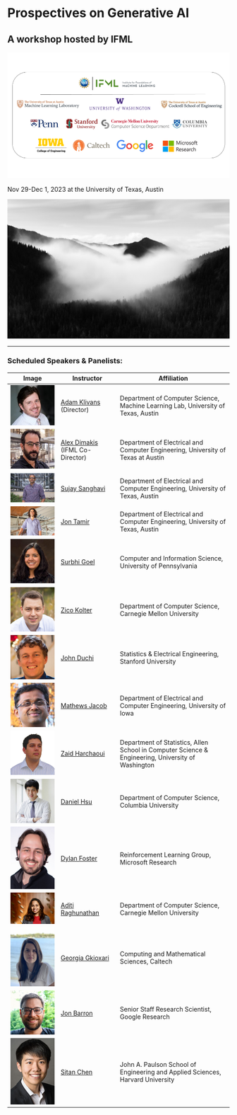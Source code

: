 # Prospectives on Generative AI
## A workshop hosted by IFML
![Participants](assets/img/GenAIWorkshopParticipants.png)

Nov 29-Dec 1, 2023 at the University of Texas, Austin 

![Website](assets/img/bg-masthead.jpg)


---

### Scheduled Speakers & Panelists: 

| Image | Instructor | Affiliation |
| --- | --- | --- |
| <img src="assets/img/instructors/klivans.jpg" style="max-width: 100px;"> | [Adam Klivans](https://www.cs.utexas.edu/people/faculty-researchers/adam-klivans) (Director) | Department of Computer Science, Machine Learning Lab, University of Texas, Austin |
| <img src="assets/img/instructors/dimakis.jpg" style="max-width: 100px;"> | [Alex Dimakis](https://users.ece.utexas.edu/~dimakis/) (IFML Co-Director) | Department of Electrical and Computer Engineering, University of Texas at Austin |
| <img src="assets/img/instructors/sanghavi.jpeg" style="max-width: 100px;"> | [Sujay Sanghavi](https://www.ece.utexas.edu/people/faculty/sujay-sanghavi) | Department of Electrical and Computer Engineering, University of Texas, Austin |
| <img src="assets/img/instructors/tamir.png" style="max-width: 100px;"> | [Jon Tamir](https://users.ece.utexas.edu/~jtamir/) | Department of Electrical and Computer Engineering, University of Texas, Austin |
| <img src="assets/img/instructors/goel.jpg" style="max-width: 100px;"> | [Surbhi Goel](https://www.surbhigoel.com/) | Computer and Information Science, University of Pennsylvania |
| <img src="assets/img/instructors/kolter.jpg" style="max-width: 100px;"> | [Zico Kolter](https://zicokolter.com/) | Department of Computer Science, Carnegie Mellon University |
| <img src="assets/img/instructors/duchi.jpg" style="max-width: 100px;"> | [John Duchi](https://profiles.stanford.edu/john-duchi?releaseVersion=9.9.1) | Statistics & Electrical Engineering, Stanford University |
| <img src="assets/img/instructors/jacob.jpg" style="max-width: 100px;"> | [Mathews Jacob](https://engineering.uiowa.edu/people/mathews-jacob) | Department of Electrical and Computer Engineering, University of Iowa |
| <img src="assets/img/instructors/harchaoui.jpg" style="max-width: 100px;"> | [Zaid Harchaoui](https://faculty.washington.edu/zaid/) | Department of Statistics, Allen School in Computer Science & Engineering, University of Washington |
| <img src="assets/img/instructors/hsu.jpg" style="max-width: 100px;"> | [Daniel Hsu](https://www.cs.columbia.edu/~djhsu/) | Department of Computer Science, Columbia University |
| <img src="assets/img/instructors/foster.jpg" style="max-width: 100px;"> | [Dylan Foster](https://dylanfoster.net/) | Reinforcement Learning Group, Microsoft Research |
| <img src="assets/img/instructors/raghunathan.jpg" style="max-width: 100px;"> | [Aditi Raghunathan](https://www.cs.cmu.edu/~aditirag/) | Department of Computer Science, Carnegie Mellon University |
| <img src="assets/img/instructors/gkioxari.jpg" style="max-width: 100px;"> | [Georgia Gkioxari](https://gkioxari.github.io/) | Computing and Mathematical Sciences, Caltech |
| <img src="assets/img/instructors/barron.jpg" style="max-width: 100px;"> | [Jon Barron](https://jonbarron.info/) | Senior Staff Research Scientist, Google Research |
| <img src="assets/img/instructors/chen.jpg" style="max-width: 100px;"> | [Sitan Chen](https://sitanchen.com/) | John A. Paulson School of Engineering and Applied Sciences, Harvard University |

